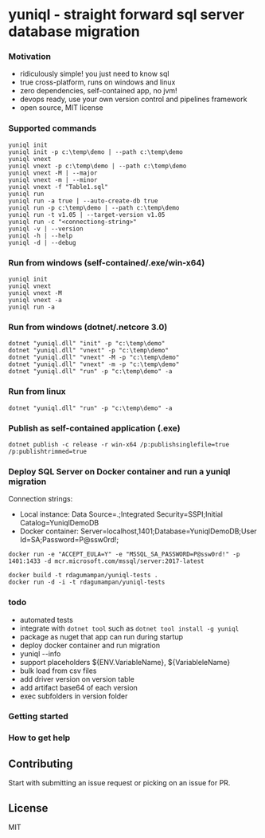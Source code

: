 
# yuniql - straight forward sql server database migration

### Motivation
- ridiculously simple! you just need to know sql
- true cross-platform, runs on windows and linux
- zero dependencies, self-contained app, no jvm!
- devops ready, use your own version control and pipelines framework
- open source, MIT license

### Supported commands
```console
yuniql init
yuniql init -p c:\temp\demo | --path c:\temp\demo
yuniql vnext
yuniql vnext -p c:\temp\demo | --path c:\temp\demo
yuniql vnext -M | --major
yuniql vnext -m | --minor
yuniql vnext -f "Table1.sql"
yuniql run
yuniql run -a true | --auto-create-db true
yuniql run -p c:\temp\demo | --path c:\temp\demo
yuniql run -t v1.05 | --target-version v1.05
yuniql run -c "<connectiong-string>"
yuniql -v | --version
yuniql -h | --help
yuniql -d | --debug
```

### Run from windows (self-contained/.exe/win-x64)
```console
yuniql init
yuniql vnext
yuniql vnext -M
yuniql vnext -a
yuniql run -a
```

### Run from windows (dotnet/.netcore 3.0)
```console
dotnet "yuniql.dll" "init" -p "c:\temp\demo"
dotnet "yuniql.dll" "vnext" -p "c:\temp\demo"
dotnet "yuniql.dll" "vnext" -M -p "c:\temp\demo"
dotnet "yuniql.dll" "vnext" -m -p "c:\temp\demo"
dotnet "yuniql.dll" "run" -p "c:\temp\demo" -a
```

### Run from linux
```console
dotnet "yuniql.dll" "run" -p "c:\temp\demo" -a
```

### Publish as self-contained application (.exe)
```console
dotnet publish -c release -r win-x64 /p:publishsinglefile=true /p:publishtrimmed=true
```

### Deploy SQL Server on Docker container and run a yuniql migration

Connection strings:
- Local instance: Data Source=.;Integrated Security=SSPI;Initial Catalog=YuniqlDemoDB
- Docker container: Server=localhost,1401;Database=YuniqlDemoDB;User Id=SA;Password=P@ssw0rd!;

```console
docker run -e "ACCEPT_EULA=Y" -e "MSSQL_SA_PASSWORD=P@ssw0rd!" -p 1401:1433 -d mcr.microsoft.com/mssql/server:2017-latest

docker build -t rdagumampan/yuniql-tests .
docker run -d -i -t rdagumampan/yuniql-tests
```

### todo
- automated tests
- integrate with `dotnet tool` such as `dotnet tool install -g yuniql`
- package as nuget that app can run during startup
- deploy docker container and run migration
- yuniql --info
- support placeholders ${ENV.VariableName}, ${VariableleName}
- bulk load from csv files
- add driver version on version table
- add artifact base64 of each version
- exec subfolders in version folder

### Getting started

### How to get help

## Contributing
Start with submitting an issue request or picking on an issue for PR.

## License
MIT



